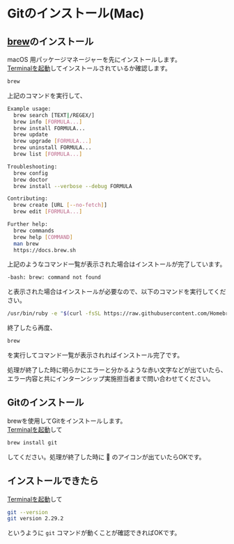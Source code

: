 # Gitのインストール(Mac)

## [brew](http://brew.sh/index_ja.html)のインストール
macOS 用パッケージマネージャーを先にインストールします。<br>
[Terminalを起動](tipsForMac.md#terminalの起動方法)してインストールされているか確認します。
```sh
brew
```
上記のコマンドを実行して、
```sh
Example usage:
  brew search [TEXT|/REGEX/]
  brew info [FORMULA...]
  brew install FORMULA...
  brew update
  brew upgrade [FORMULA...]
  brew uninstall FORMULA...
  brew list [FORMULA...]

Troubleshooting:
  brew config
  brew doctor
  brew install --verbose --debug FORMULA

Contributing:
  brew create [URL [--no-fetch]]
  brew edit [FORMULA...]

Further help:
  brew commands
  brew help [COMMAND]
  man brew
  https://docs.brew.sh
```
上記のようなコマンド一覧が表示された場合はインストールが完了しています。

```sh
-bash: brew: command not found
```
と表示された場合はインストールが必要なので、以下のコマンドを実行してください。
```sh
/usr/bin/ruby -e "$(curl -fsSL https://raw.githubusercontent.com/Homebrew/install/master/install)"
```
終了したら再度、
```sh
brew
```
を実行してコマンド一覧が表示されればインストール完了です。

処理が終了した時に明らかにエラーと分かるような赤い文字などが出ていたら、エラー内容と共にインターンシップ実施担当者まで問い合わせてください。


## Gitのインストール
brewを使用してGitをインストールします。<br>
[Terminalを起動](tipsForMac.md#terminalの起動方法)して

```sh
brew install git
```
してください。処理が終了した時に :beer: のアイコンが出ていたらOKです。

## インストールできたら
[Terminalを起動](tipsForMac.md#terminalの起動方法)して

```sh
git --version
git version 2.29.2
```
というように `git` コマンドが動くことが確認できればOKです。

